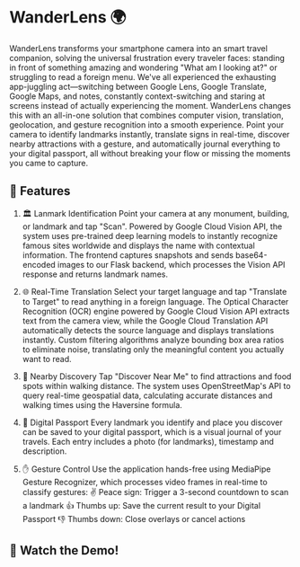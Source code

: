 # WanderLens 🌍
WanderLens transforms your smartphone camera into an smart travel companion, solving the universal frustration every traveler faces: standing in front of something amazing and wondering "What am I looking at?" or struggling to read a foreign menu. We've all experienced the exhausting app-juggling act—switching between Google Lens, Google Translate, Google Maps, and notes, constantly context-switching and staring at screens instead of actually experiencing the moment. WanderLens changes this with an all-in-one solution that combines computer vision, translation, geolocation, and gesture recognition into a smooth experience. Point your camera to identify landmarks instantly, translate signs in real-time, discover nearby attractions with a gesture, and automatically journal everything to your digital passport, all without breaking your flow or missing the moments you came to capture.

## 📱 Features
1. 🏛️ Lanmark Identification
Point your camera at any monument, building, or landmark and tap "Scan". Powered by Google Cloud Vision API, the system uses pre-trained deep learning models to instantly recognize famous sites worldwide and displays the name with contextual information. The frontend captures snapshots and sends base64-encoded images to our Flask backend, which processes the Vision API response and returns landmark names.

2. 🌐 Real-Time Translation
Select your target language and tap "Translate to Target" to read anything in a foreign language. The Optical Character Recognition (OCR) engine powered by Google Cloud Vision API extracts text from the camera view, while the Google Cloud Translation API automatically detects the source language and displays translations instantly. Custom filtering algorithms analyze bounding box area ratios to eliminate noise, translating only the meaningful content you actually want to read.

3. 📍 Nearby Discovery
Tap "Discover Near Me" to find attractions and food spots within walking distance. The system uses OpenStreetMap's API to query real-time geospatial data, calculating accurate distances and walking times using the Haversine formula.

4. 📔 Digital Passport
Every landmark you identify and place you discover can be saved to your digital passport, which is a visual journal of your travels. Each entry includes a photo (for landmarks), timestamp and description.

5. ✋ Gesture Control
Use the application hands-free using MediaPipe Gesture Recognizer, which processes video frames in real-time to classify gestures:
✌️ Peace sign: Trigger a 3-second countdown to scan a landmark
👍 Thumbs up: Save the current result to your Digital Passport
👎 Thumbs down: Close overlays or cancel actions

## 📱 Watch the Demo!
